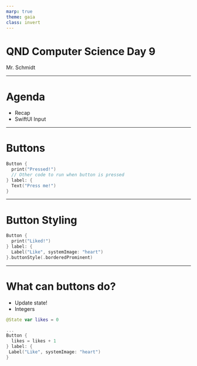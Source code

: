 ```yaml
---
marp: true
theme: gaia
class: invert
---
```


# QND Computer Science Day 9
Mr. Schmidt

---

# Agenda

- Recap
- SwiftUI Input

---

# Buttons

```swift
Button {
  print("Pressed!")
  // Other code to run when button is pressed
} label: {
  Text("Press me!")
}
```

---

# Button Styling

```swift
Button {
  print("Liked!")
} label: {
  Label("Like", systemImage: "heart") 
}.buttonStyle(.borderedProminent)
```

---

# What can buttons do?

- Update state!
- Integers

```swift
@State var likes = 0

...
Button { 
  likes = likes + 1
} label: {
 Label("Like", systemImage: "heart")  
}
```

